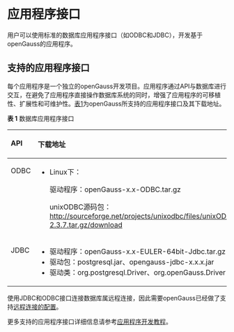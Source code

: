 # 应用程序接口<a name="ZH-CN_TOPIC_0289900152"></a>

用户可以使用标准的数据库应用程序接口（如ODBC和JDBC），开发基于openGauss的应用程序。

## 支持的应用程序接口<a name="zh-cn_topic_0283136775_zh-cn_topic_0237120293_zh-cn_topic_0059777757_s3ddc9e88cb7f4367bb98c43d4b658e05"></a>

每个应用程序是一个独立的openGauss开发项目。应用程序通过API与数据库进行交互，在避免了应用程序直接操作数据库系统的同时，增强了应用程序的可移植性、扩展性和可维护性。[表1](#zh-cn_topic_0283136775_zh-cn_topic_0237120293_zh-cn_topic_0059777757_tc44f4815cb564ea182d5864daa2709b4)为openGauss所支持的应用程序接口及其下载地址。

**表 1**  数据库应用程序接口

<a name="zh-cn_topic_0283136775_zh-cn_topic_0237120293_zh-cn_topic_0059777757_tc44f4815cb564ea182d5864daa2709b4"></a>
<table><thead align="left"><tr id="zh-cn_topic_0283136775_zh-cn_topic_0237120293_zh-cn_topic_0059777757_r073d74c6283a460d92711f61bfb41a99"><th class="cellrowborder" valign="top" width="16.919999999999998%" id="mcps1.2.3.1.1"><p id="zh-cn_topic_0283136775_zh-cn_topic_0237120293_zh-cn_topic_0059777757_aff1f63cf5f17429e8de6ea5187f60ba7"><a name="zh-cn_topic_0283136775_zh-cn_topic_0237120293_zh-cn_topic_0059777757_aff1f63cf5f17429e8de6ea5187f60ba7"></a><a name="zh-cn_topic_0283136775_zh-cn_topic_0237120293_zh-cn_topic_0059777757_aff1f63cf5f17429e8de6ea5187f60ba7"></a><b>API</b></p>
</th>
<th class="cellrowborder" valign="top" width="83.08%" id="mcps1.2.3.1.2"><p id="zh-cn_topic_0283136775_zh-cn_topic_0237120293_zh-cn_topic_0059777757_a81074fed55284b89a2f8402dbacc62ba"><a name="zh-cn_topic_0283136775_zh-cn_topic_0237120293_zh-cn_topic_0059777757_a81074fed55284b89a2f8402dbacc62ba"></a><a name="zh-cn_topic_0283136775_zh-cn_topic_0237120293_zh-cn_topic_0059777757_a81074fed55284b89a2f8402dbacc62ba"></a><b>下载地址</b></p>
</th>
</tr>
</thead>
<tbody><tr id="zh-cn_topic_0283136775_zh-cn_topic_0237120293_zh-cn_topic_0059777757_rccd5382e642246698cea672daed3a3ee"><td class="cellrowborder" valign="top" width="16.919999999999998%" headers="mcps1.2.3.1.1 "><p id="zh-cn_topic_0283136775_zh-cn_topic_0237120293_zh-cn_topic_0059777757_a80252008674843189ee6f524e409d065"><a name="zh-cn_topic_0283136775_zh-cn_topic_0237120293_zh-cn_topic_0059777757_a80252008674843189ee6f524e409d065"></a><a name="zh-cn_topic_0283136775_zh-cn_topic_0237120293_zh-cn_topic_0059777757_a80252008674843189ee6f524e409d065"></a>ODBC</p>
</td>
<td class="cellrowborder" valign="top" width="83.08%" headers="mcps1.2.3.1.2 "><a name="zh-cn_topic_0283136775_zh-cn_topic_0237120293_zh-cn_topic_0059777757_u5ad5416d02c14300a8675b17022ed3a2"></a><a name="zh-cn_topic_0283136775_zh-cn_topic_0237120293_zh-cn_topic_0059777757_u5ad5416d02c14300a8675b17022ed3a2"></a><ul id="zh-cn_topic_0283136775_zh-cn_topic_0237120293_zh-cn_topic_0059777757_u5ad5416d02c14300a8675b17022ed3a2"><li>Linux下：<p id="zh-cn_topic_0283136775_zh-cn_topic_0237120293_zh-cn_topic_0059777757_aeb64a6ed88014bb9bad215809887bbbe"><a name="zh-cn_topic_0283136775_zh-cn_topic_0237120293_zh-cn_topic_0059777757_aeb64a6ed88014bb9bad215809887bbbe"></a><a name="zh-cn_topic_0283136775_zh-cn_topic_0237120293_zh-cn_topic_0059777757_aeb64a6ed88014bb9bad215809887bbbe"></a>驱动程序：<span id="zh-cn_topic_0283136775_zh-cn_topic_0237120293_text346117317298"><a name="zh-cn_topic_0283136775_zh-cn_topic_0237120293_text346117317298"></a><a name="zh-cn_topic_0283136775_zh-cn_topic_0237120293_text346117317298"></a>openGauss-x.x</span>-ODBC.tar.gz</p>
<p id="zh-cn_topic_0283136775_zh-cn_topic_0237120293_zh-cn_topic_0059777757_ae9c1f22341df4ee0a91769e8d90647e0"><a name="zh-cn_topic_0283136775_zh-cn_topic_0237120293_zh-cn_topic_0059777757_ae9c1f22341df4ee0a91769e8d90647e0"></a><a name="zh-cn_topic_0283136775_zh-cn_topic_0237120293_zh-cn_topic_0059777757_ae9c1f22341df4ee0a91769e8d90647e0"></a>unixODBC源码包：<a href="http://sourceforge.net/projects/unixodbc/files/unixODBC/2.3.7/unixODBC-2.3.7.tar.gz/download" target="_blank" rel="noopener noreferrer">http://sourceforge.net/projects/unixodbc/files/unixODBC/2.3.7/unixODBC-2.3.7.tar.gz/download</a></p>
</li></ul>
</td>
</tr>
<tr id="zh-cn_topic_0283136775_zh-cn_topic_0237120293_zh-cn_topic_0059777757_r424aac31ed6449fea384dd79a6ad0cf1"><td class="cellrowborder" valign="top" width="16.919999999999998%" headers="mcps1.2.3.1.1 "><p id="zh-cn_topic_0283136775_zh-cn_topic_0237120293_zh-cn_topic_0059777757_aa4ddc323690a4d1ca9b06eed4da2f91e"><a name="zh-cn_topic_0283136775_zh-cn_topic_0237120293_zh-cn_topic_0059777757_aa4ddc323690a4d1ca9b06eed4da2f91e"></a><a name="zh-cn_topic_0283136775_zh-cn_topic_0237120293_zh-cn_topic_0059777757_aa4ddc323690a4d1ca9b06eed4da2f91e"></a>JDBC</p>
</td>
<td class="cellrowborder" valign="top" width="83.08%" headers="mcps1.2.3.1.2 "><a name="zh-cn_topic_0283136775_zh-cn_topic_0237120293_zh-cn_topic_0059777757_ua42cb60c35a2468c80ac3965a7e26649"></a><a name="zh-cn_topic_0283136775_zh-cn_topic_0237120293_zh-cn_topic_0059777757_ua42cb60c35a2468c80ac3965a7e26649"></a><ul id="zh-cn_topic_0283136775_zh-cn_topic_0237120293_zh-cn_topic_0059777757_ua42cb60c35a2468c80ac3965a7e26649"><li>驱动程序：<span id="zh-cn_topic_0283136775_zh-cn_topic_0237120293_text18477673291"><a name="zh-cn_topic_0283136775_zh-cn_topic_0237120293_text18477673291"></a><a name="zh-cn_topic_0283136775_zh-cn_topic_0237120293_text18477673291"></a>openGauss-x.x</span>-EULER-64bit-Jdbc.tar.gz</li><li>驱动包：postgresql.jar、opengauss-jdbc-x.x.x.jar</li><li>驱动类：org.postgresql.Driver、org.openGauss.Driver</li></ul>
</td>
</tr>
</tbody>
</table>

使用JDBC和ODBC接口连接数据库属远程连接，因此需要openGauss已经做了支持[远程连接的配置](配置服务端远程连接.md)。

更多支持的应用程序接口详细信息请参考[应用程序开发教程](应用程序开发教程.md)。


